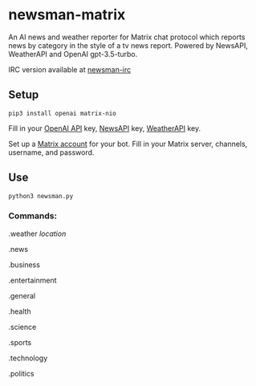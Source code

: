 # newsman-matrix
An AI news and weather reporter for Matrix chat protocol which reports news by category in the style of a tv news report.  Powered by NewsAPI, WeatherAPI and OpenAI gpt-3.5-turbo.

IRC version available at [newsman-irc](https://github.com/h1ddenpr0cess20/newsman-irc)

## Setup
```
pip3 install openai matrix-nio
```
Fill in your [OpenAI API](https://platform.openai.com/signup) key, [NewsAPI](https://newsapi.org/account) key, [WeatherAPI](https://www.weatherapi.com/my/) key.

Set up a [Matrix account](https://app.element.io/) for your bot.  Fill in your Matrix server, channels, username, and password.

## Use
```
python3 newsman.py
```

### Commands:
.weather _location_

.news

.business

.entertainment

.general

.health

.science

.sports

.technology

.politics


